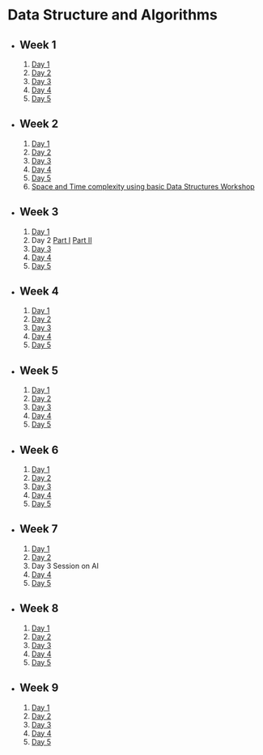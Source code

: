 # Data Structure and Algorithms

- ## Week 1

   1. [Day 1](https://www.facebook.com/iCodeguru/videos/7020111454720026)
   2. [Day 2](https://www.facebook.com/iCodeguru/videos/279957947837663)
   3. [Day 3](https://fb.watch/nDLzZm0B8p/?mibextid=2JQ9oc)
   4. [Day 4](https://fb.watch/nDTXuhBqDQ/?mibextid=2JQ9oc)
   5. [Day 5](https://fb.watch/nFaJykwJUd/?mibextid=2JQ9oc)

- ## Week 2

   1. [Day 1](https://www.facebook.com/iCodeguru/videos/1293357071545336)
   2. [Day 2](https://www.facebook.com/iCodeguru/videos/288422020675176)
   3. [Day 3](https://www.facebook.com/iCodeguru/videos/286194531066314)
   4. [Day 4](https://fb.watch/nN6ZEEuSh8/?mibextid=2JQ9oc)
   5. [Day 5](https://www.facebook.com/iCodeguru/videos/1055654188912439)
   6. [Space and Time complexity using basic Data Structures Workshop](https://fb.watch/nRfmj6WYPv/?mibextid=2JQ9oc)

- ## Week 3

   1. [Day 1](https://www.facebook.com/iCodeguru/videos/856521832583086)
   2. Day 2 [Part I](https://www.facebook.com/iCodeguru/videos/2474120699439737)   [Part II](https://fb.watch/ob6OK6ogrU/?mibextid=2JQ9oc)
   3. [Day 3](https://fb.watch/nV8risZJgM/?mibextid=2JQ9oc)
   4. [Day 4](https://fb.watch/nWraen6ReD/?mibextid=2JQ9oc)
   5. [Day 5](https://fb.watch/nXEnb4h3Iq/?mibextid=2JQ9oc)

- ## Week 4

   1. [Day 1](https://fb.watch/n-zx-_t2k-/?mibextid=2JQ9oc)
   2. [Day 2](https://fb.watch/o0Uh03SjSg/?mibextid=2JQ9oc)
   3. [Day 3](https://www.facebook.com/iCodeguru/videos/7146203538747689)
   4. [Day 4](https://www.facebook.com/iCodeguru/videos/619165626853142)
   5. [Day 5](https://www.facebook.com/iCodeguru/videos/1541576913046334)

- ## Week 5

   1. [Day 1](https://fb.watch/o8PdguYAq5/?mibextid=2JQ9oc)
   2. [Day 2](https://fb.watch/oagVmbMVao/?mibextid=2JQ9oc)
   3. [Day 3](https://fb.watch/obs4HFe_8o/?mibextid=2JQ9oc)
   4. [Day 4](https://fb.watch/of0lKjNGTI/?mibextid=2JQ9oc)
   5. [Day 5](https://fb.watch/of0iNdPjGO/?mibextid=2JQ9oc)

- ## Week 6

   1. [Day 1](https://fb.watch/oi1dDF8HJv/?mibextid=2JQ9oc)
   2. [Day 2](https://fb.watch/ojs3WjXsd6/?mibextid=2JQ9oc)
   3. [Day 3](https://fb.watch/okOB7u0lpn/?mibextid=2JQ9oc)
   4. [Day 4](https://fb.watch/om8S-ZG5En/?mibextid=2JQ9oc)
   5. [Day 5](https://fb.watch/onjltY3rGM/?mibextid=2JQ9oc)

- ## Week 7

   1. [Day 1](https://fb.watch/orfoRBgwRe/?mibextid=2JQ9oc)
   2. [Day 2](https://fb.watch/osIzazEwIj/?mibextid=2JQ9oc)
   3. Day 3 Session on AI
   4. [Day 4](https://fb.watch/ovcJvzGo_5/?mibextid=2JQ9oc)
   5. [Day 5](https://www.facebook.com/iCodeguru/videos/1397808284455229)

- ## Week 8

   1. [Day 1](https://fb.watch/oAu5Pjgx1B/?mibextid=2JQ9oc)
   2. [Day 2](https://fb.watch/oC7u1L8ykS/?mibextid=2JQ9oc)
   3. [Day 3](https://fb.watch/oDa0TDMDug/?mibextid=2JQ9oc)
   4. [Day 4](https://fb.watch/oFKUaglRQt/?mibextid=2JQ9oc)
   5. [Day 5](https://fb.watch/oFRBGRuwZ5/?mibextid=2JQ9oc)

- ## Week 9

   1. [Day 1](https://www.facebook.com/iCodeguru/videos/885014156179840/)
   2. [Day 2](https://www.facebook.com/iCodeguru/videos/893834551863049)
   3. [Day 3](https://www.facebook.com/iCodeguru/videos/194966217015455)
   4. [Day 4](https://www.facebook.com/iCodeguru/videos/764498188839318)
   5. [Day 5](https://www.facebook.com/iCodeguru/videos/891363228851880)

<!-- - ## Week 10

   1. [Day 1]()
   2. [Day 2]()
   3. [Day 3]()
   4. [Day 4]()
   5. [Day 5]() -->

<!-- - ## Week

   1. [Day 1]()
   2. [Day 2]()
   3. [Day 3]()
   4. [Day 4]()
   5. [Day 5]() -->